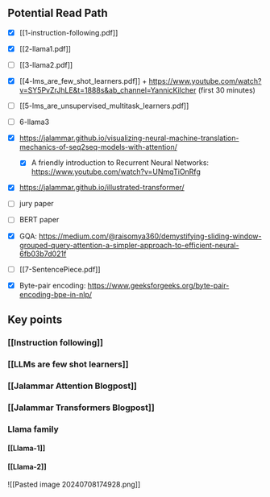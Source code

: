 ## Potential Read Path
- [x] [[1-instruction-following.pdf]] 
- [x] [[2-llama1.pdf]]
- [ ] [[3-llama2.pdf]]
- [x] [[4-lms_are_few_shot_learners.pdf]] + https://www.youtube.com/watch?v=SY5PvZrJhLE&t=1888s&ab_channel=YannicKilcher (first 30 minutes)
- [ ] [[5-lms_are_unsupervised_multitask_learners.pdf]]
- [ ] 6-llama3
- [x]  https://jalammar.github.io/visualizing-neural-machine-translation-mechanics-of-seq2seq-models-with-attention/ 
	- [x] A friendly introduction to Recurrent Neural Networks: https://www.youtube.com/watch?v=UNmqTiOnRfg
- [x] https://jalammar.github.io/illustrated-transformer/
- [ ] jury paper
- [ ] BERT paper
- [x] GQA:  https://medium.com/@raisomya360/demystifying-sliding-window-grouped-query-attention-a-simpler-approach-to-efficient-neural-6fb03b7d021f
- [ ] [[7-SentencePiece.pdf]]
- [x] Byte-pair encoding: https://www.geeksforgeeks.org/byte-pair-encoding-bpe-in-nlp/



## Key points

### [[Instruction following]] 
### [[LLMs are few shot learners]] 
### [[Jalammar Attention Blogpost]] 
### [[Jalammar Transformers Blogpost]] 
### Llama family

#### [[Llama-1]] 
#### [[Llama-2]] 

![[Pasted image 20240708174928.png]]